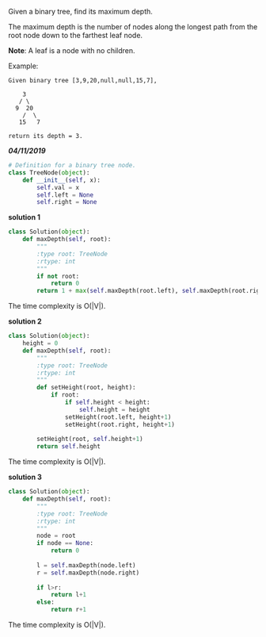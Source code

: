Given a binary tree, find its maximum depth.

The maximum depth is the number of nodes along the longest path from the root node down to the farthest leaf node.

**Note**: A leaf is a node with no children.

Example:
```
Given binary tree [3,9,20,null,null,15,7],

    3
   / \
  9  20
    /  \
   15   7
   
return its depth = 3.
```

***04/11/2019***

```python
# Definition for a binary tree node.
class TreeNode(object):
    def __init__(self, x):
        self.val = x
        self.left = None
        self.right = None
```

**solution 1**
```python
class Solution(object):
    def maxDepth(self, root):
        """
        :type root: TreeNode
        :rtype: int
        """
        if not root:
            return 0
        return 1 + max(self.maxDepth(root.left), self.maxDepth(root.right))
```
The time complexity is O(|V|).

**solution 2**
```python
class Solution(object):
    height = 0
    def maxDepth(self, root):
        """
        :type root: TreeNode
        :rtype: int
        """
        def setHeight(root, height):
            if root:
                if self.height < height:
                    self.height = height
                setHeight(root.left, height+1) 
                setHeight(root.right, height+1)
        
        setHeight(root, self.height+1)
        return self.height
```
The time complexity is O(|V|).

**solution 3**
```python
class Solution(object):
    def maxDepth(self, root):
        """
        :type root: TreeNode
        :rtype: int
        """
        node = root
        if node == None:
            return 0
        
        l = self.maxDepth(node.left)
        r = self.maxDepth(node.right)
        
        if l>r:
            return l+1
        else:
            return r+1
```
The time complexity is O(|V|).
